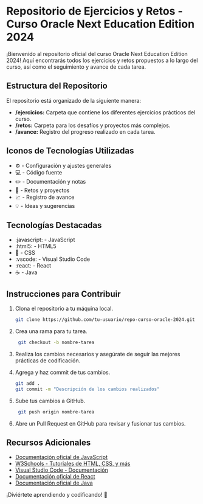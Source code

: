 # Repositorio de Ejercicios y Retos - Curso Oracle Next Education Edition 2024

¡Bienvenido al repositorio oficial del curso Oracle Next Education Edition 2024! Aquí encontrarás todos los ejercicios y retos propuestos a lo largo del curso, así como el seguimiento y avance de cada tarea.

## Estructura del Repositorio

El repositorio está organizado de la siguiente manera:

- **/ejercicios:** Carpeta que contiene los diferentes ejercicios prácticos del curso.
- **/retos:** Carpeta para los desafíos y proyectos más complejos.
- **/avance:** Registro del progreso realizado en cada tarea.

## Iconos de Tecnologías Utilizadas

- :gear: - Configuración y ajustes generales
- :computer: - Código fuente
- :pencil2: - Documentación y notas
- :dart: - Retos y proyectos
- :chart_with_upwards_trend: - Registro de avance
- :bulb: - Ideas y sugerencias

## Tecnologías Destacadas

- :javascript: - JavaScript
- :html5: - HTML5
- :art: - CSS
- :vscode: - Visual Studio Code
- :react: - React
- :coffee: - Java

## Instrucciones para Contribuir

1. Clona el repositorio a tu máquina local.
   ```bash
   git clone https://github.com/tu-usuario/repo-curso-oracle-2024.git

2. Crea una rama para tu tarea.
   ```bash
    git checkout -b nombre-tarea

3. Realiza los cambios necesarios y asegúrate de seguir las mejores prácticas de codificación.

4. Agrega y haz commit de tus cambios.
   ```bash
   git add .
   git commit -m "Descripción de los cambios realizados"

5. Sube tus cambios a GitHub.
   ```bash
    git push origin nombre-tarea

6. Abre un Pull Request en GitHub para revisar y fusionar tus cambios.

## Recursos Adicionales

- [Documentación oficial de JavaScript](https://developer.mozilla.org/es/docs/Web/JavaScript)
- [W3Schools - Tutoriales de HTML, CSS, y más](https://www.w3schools.com/)
- [Visual Studio Code - Documentación](https://code.visualstudio.com/docs)
- [Documentación oficial de React](https://reactjs.org/docs/getting-started.html)
- [Documentación oficial de Java](https://docs.oracle.com/en/java/)

¡Diviértete aprendiendo y codificando! :rocket:
